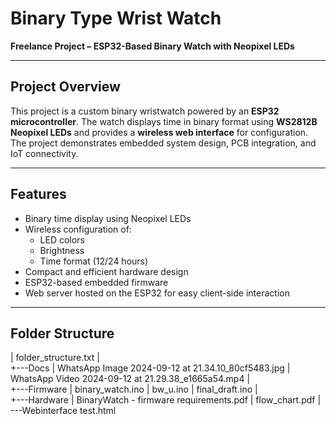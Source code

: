 # Binary Type Wrist Watch

**Freelance Project – ESP32-Based Binary Watch with Neopixel LEDs**

---

## Project Overview
This project is a custom binary wristwatch powered by an **ESP32 microcontroller**. The watch displays time in binary format using **WS2812B Neopixel LEDs** and provides a **wireless web interface** for configuration. The project demonstrates embedded system design, PCB integration, and IoT connectivity.

---

## Features
- Binary time display using Neopixel LEDs
- Wireless configuration of:
  - LED colors
  - Brightness
  - Time format (12/24 hours)
- Compact and efficient hardware design
- ESP32-based embedded firmware
- Web server hosted on the ESP32 for easy client-side interaction

---

## Folder Structure
|   folder_structure.txt
|   
+---Docs
|       WhatsApp Image 2024-09-12 at 21.34.10_80cf5483.jpg
|       WhatsApp Video 2024-09-12 at 21.29.38_e1665a54.mp4
|       
+---Firmware
|       binary_watch.ino
|       bw_u.ino
|       final_draft.ino
|       
+---Hardware
|       BinaryWatch - firmware requirements.pdf
|       flow_chart.pdf
|       
\---Webinterface
        test.html
